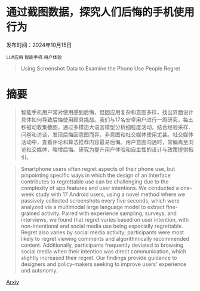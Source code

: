# 通过截图数据，探究人们后悔的手机使用行为

发布时间：2024年10月15日

`LLM应用` `智能手机` `用户体验`

> Using Screenshot Data to Examine the Phone Use People Regret

# 摘要

> 智能手机用户常对使用感到后悔，但因应用复杂和意图多样，找出界面设计具体如何导致后悔使用颇具挑战。我们与17名安卓用户进行一周研究，每五秒被动收集截图，通过多模态大语言模型分析细粒度活动。结合经验采样、问卷和访谈，发现后悔因意图而异，非意图和社交媒体使用尤甚。社交媒体活动中，查看评论和算法推荐内容最易后悔。用户意图沟通时，常偏离至浏览社交媒体，略增后悔。研究为提升用户体验和自主性的设计与政策提供指引。

> Smartphone users often regret aspects of their phone use, but pinpointing specific ways in which the design of an interface contributes to regrettable use can be challenging due to the complexity of app features and user intentions. We conducted a one-week study with 17 Android users, using a novel method where we passively collected screenshots every five seconds, which were analyzed via a multimodal large language model to extract fine-grained activity. Paired with experience sampling, surveys, and interviews, we found that regret varies based on user intention, with non-intentional and social media use being especially regrettable. Regret also varies by social media activity; participants were most likely to regret viewing comments and algorithmically recommended content. Additionally, participants frequently deviated to browsing social media when their intention was direct communication, which slightly increased their regret. Our findings provide guidance to designers and policy-makers seeking to improve users' experience and autonomy.

[Arxiv](https://arxiv.org/abs/2410.11354)